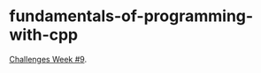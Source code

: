 # fundamentals-of-programming-with-cpp

[Challenges Week #9](https://elzero.org/cpp-assignments-lesson-67-to-74/).